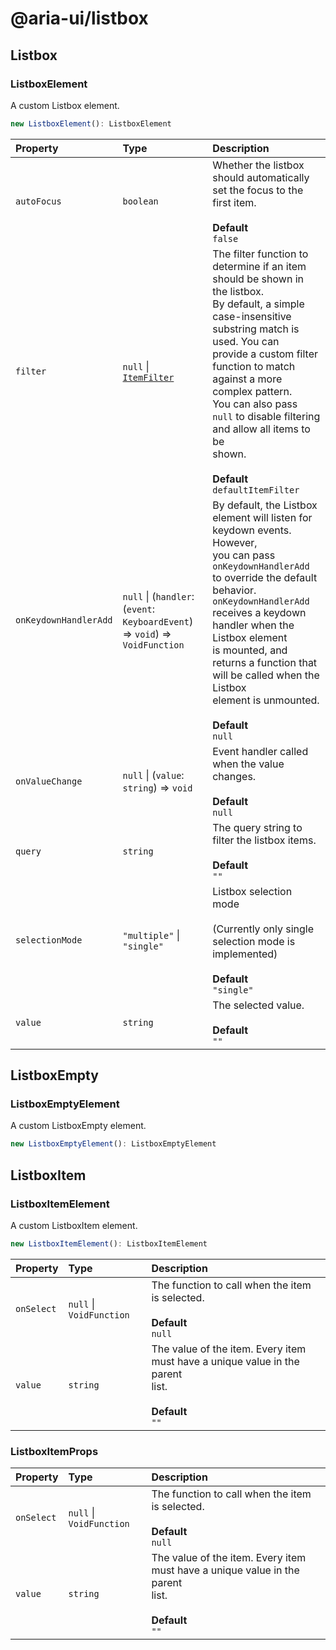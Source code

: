 # @aria-ui/listbox

## Listbox

### ListboxElement

A custom Listbox element.

```ts
new ListboxElement(): ListboxElement
```

| Property | Type | Description |
| :-- | :-- | :-- |
| `autoFocus` | `boolean` | Whether the listbox should automatically set the focus to the first item.<br /><br />**Default**<br />`false` |
| `filter` | `null` \| [`ItemFilter`](../collection/README.md#itemfilter) | The filter function to determine if an item should be shown in the listbox.<br />By default, a simple case-insensitive substring match is used. You can<br />provide a custom filter function to match against a more complex pattern.<br />You can also pass `null` to disable filtering and allow all items to be<br />shown.<br /><br />**Default**<br />`defaultItemFilter` |
| `onKeydownHandlerAdd` | `null` \| (`handler`: (`event`: `KeyboardEvent`) => `void`) => `VoidFunction` | By default, the Listbox element will listen for keydown events. However,<br />you can pass `onKeydownHandlerAdd` to override the default behavior.<br />`onKeydownHandlerAdd` receives a keydown handler when the Listbox element<br />is mounted, and returns a function that will be called when the Listbox<br />element is unmounted.<br /><br />**Default**<br />`null` |
| `onValueChange` | `null` \| (`value`: `string`) => `void` | Event handler called when the value changes.<br /><br />**Default**<br />`null` |
| `query` | `string` | The query string to filter the listbox items.<br /><br />**Default**<br />`""` |
| `selectionMode` | `"multiple"` \| `"single"` | Listbox selection mode<br /><br />(Currently only single selection mode is implemented)<br /><br />**Default**<br />`"single"` |
| `value` | `string` | The selected value.<br /><br />**Default**<br />`""` |

## ListboxEmpty

### ListboxEmptyElement

A custom ListboxEmpty element.

```ts
new ListboxEmptyElement(): ListboxEmptyElement
```

## ListboxItem

### ListboxItemElement

A custom ListboxItem element.

```ts
new ListboxItemElement(): ListboxItemElement
```

| Property | Type | Description |
| :-- | :-- | :-- |
| `onSelect` | `null` \| `VoidFunction` | The function to call when the item is selected.<br /><br />**Default**<br />`null` |
| `value` | `string` | The value of the item. Every item must have a unique value in the parent<br />list.<br /><br />**Default**<br />`""` |

### ListboxItemProps

| Property | Type | Description |
| :-- | :-- | :-- |
| `onSelect` | `null` \| `VoidFunction` | The function to call when the item is selected.<br /><br />**Default**<br />`null` |
| `value` | `string` | The value of the item. Every item must have a unique value in the parent<br />list.<br /><br />**Default**<br />`""` |
